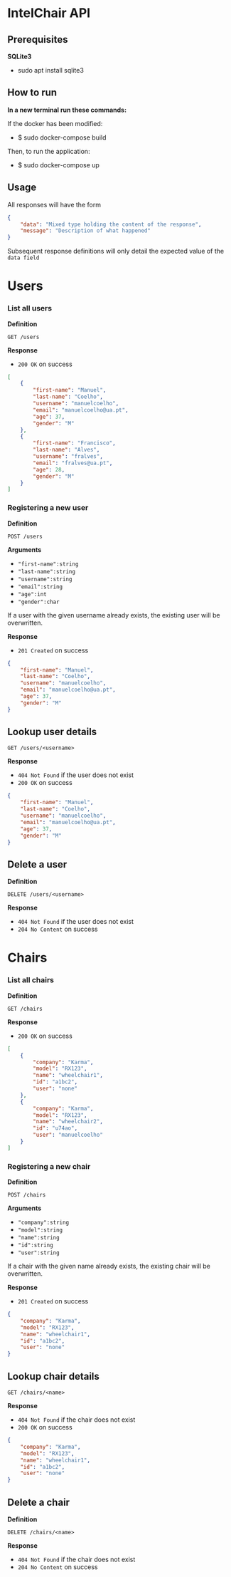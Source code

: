 # IntelChair API

## Prerequisites

**SQLite3**<br>
- sudo apt install sqlite3



## How to run

**In a new terminal run these commands:**<br>

If the docker has been modified:<br>

- $ sudo docker-compose build<br>

Then, to run the application:<br>

- $ sudo docker-compose up

## Usage


All responses will have the form

```json
{
    "data": "Mixed type holding the content of the response",
    "message": "Description of what happened"
}
```

Subsequent response definitions will only detail the expected value of the `data field`
# Users
### List all users

**Definition**

`GET /users`

**Response**

- `200 OK` on success

```json
[
    {
        "first-name": "Manuel",
        "last-name": "Coelho",
        "username": "manuelcoelho",
        "email": "manuelcoelho@ua.pt",
        "age": 37,
        "gender": "M"
    },
    {
        "first-name": "Francisco",
        "last-name": "Alves",
        "username": "fralves",
        "email": "fralves@ua.pt",
        "age": 28,
        "gender": "M"
    }
]
```

### Registering a new user

**Definition**

`POST /users`

**Arguments**

- `"first-name":string`
- `"last-name":string`
- `"username":string`
- `"email":string`
- `"age":int`
- `"gender":char`


If a user with the given username already exists, the existing user will be overwritten.

**Response**

- `201 Created` on success

```json
{
    "first-name": "Manuel",
    "last-name": "Coelho",
    "username": "manuelcoelho",
    "email": "manuelcoelho@ua.pt",
    "age": 37,
    "gender": "M"
}
```

## Lookup user details

`GET /users/<username>`

**Response**

- `404 Not Found` if the user does not exist
- `200 OK` on success

```json
{
    "first-name": "Manuel",
    "last-name": "Coelho",
    "username": "manuelcoelho",
    "email": "manuelcoelho@ua.pt",
    "age": 37,
    "gender": "M"
}
```

## Delete a user

**Definition**

`DELETE /users/<username>`

**Response**

- `404 Not Found` if the user does not exist
- `204 No Content` on success


# Chairs
### List all chairs

**Definition**

`GET /chairs`

**Response**

- `200 OK` on success

```json
[
    {
        "company": "Karma",
        "model": "RX123",
        "name": "wheelchair1",
        "id": "a1bc2",
        "user": "none"
    },
    {
        "company": "Karma",
        "model": "RX123",
        "name": "wheelchair2",
        "id": "u74ao",
        "user": "manuelcoelho"
    }
]
```

### Registering a new chair

**Definition**

`POST /chairs`

**Arguments**

- `"company":string`
- `"model":string`
- `"name":string`
- `"id":string`
- `"user":string`


If a chair with the given name already exists, the existing chair will be overwritten.

**Response**

- `201 Created` on success

```json
{
    "company": "Karma",
    "model": "RX123",
    "name": "wheelchair1",
    "id": "a1bc2",
    "user": "none"
}
```

## Lookup chair details

`GET /chairs/<name>`

**Response**

- `404 Not Found` if the chair does not exist
- `200 OK` on success

```json
{
    "company": "Karma",
    "model": "RX123",
    "name": "wheelchair1",
    "id": "a1bc2",
    "user": "none"
}
```

## Delete a chair

**Definition**

`DELETE /chairs/<name>`

**Response**

- `404 Not Found` if the chair does not exist
- `204 No Content` on success

